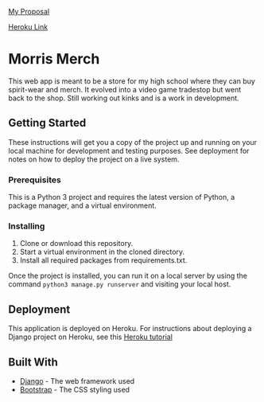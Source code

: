 [My Proposal](proposal.md)

[Heroku Link](https://morris-merch.herokuapp.com/)

# Morris Merch

This web app is meant to be a store for my high school where they can buy spirit-wear and merch. It evolved into a video game tradestop
but went back to the shop. Still working out kinks and is a work in development.

## Getting Started

These instructions will get you a copy of the project up and running on your local machine for development and testing purposes. See deployment for notes on how to deploy the project on a live system.

### Prerequisites

This is a Python 3 project and requires the latest version of Python, a package manager, and a virtual environment.

### Installing

1. Clone or download this repository.
2. Start a virtual environment in the cloned directory.
3. Install all required packages from requirements.txt.

Once the project is installed, you can run it on a local server by using the command `python3 manage.py runserver` and visiting your local host.

## Deployment

This application is deployed on Heroku. For instructions about deploying a Django project on Heroku, see this [Heroku tutorial](https://simpleisbetterthancomplex.com/tutorial/2016/08/09/how-to-deploy-django-applications-on-heroku.html)

## Built With

* [Django](https://www.djangoproject.com/) - The web framework used
* [Bootstrap](https://getbootstrap.com/) - The CSS styling used
